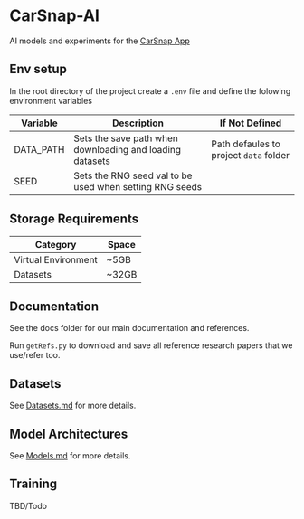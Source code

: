 # CarSnap-AI
AI models and experiments for the [CarSnap App](https://github.com/petermatts/CarSnap)

## Env setup

In the root directory of the project create a `.env` file and define the folowing environment variables

| Variable  | Description                                              | If Not Defined                         |
| --------- | -------------------------------------------------------- | -------------------------------------- |
| DATA_PATH | Sets the save path when downloading and loading datasets | Path defaules to project `data` folder |
| SEED      | Sets the RNG seed val to be used when setting RNG seeds  |                                        |

## Storage Requirements

| Category           | Space |
| ------------------ | ----- |
| Virtual Environment| ~5GB  |
| Datasets           | ~32GB |

## Documentation

See the docs folder for our main documentation and references.

Run `getRefs.py` to download and save all reference research papers that we use/refer too.

## Datasets

See [Datasets.md](./data/Datasets.md) for more details.

## Model Architectures

See [Models.md](./models/Models.md) for more details.

## Training

TBD/Todo
